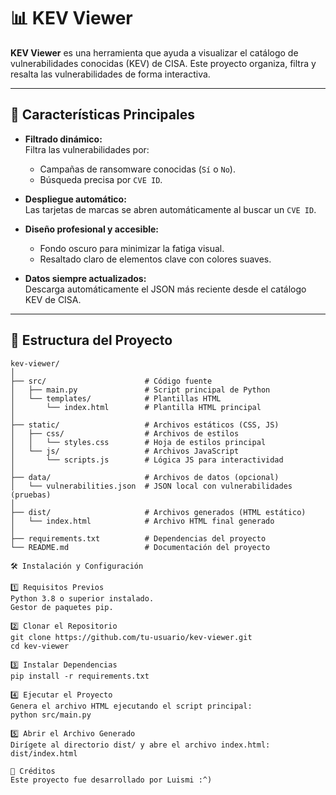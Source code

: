 # 📊 KEV Viewer

**KEV Viewer** es una herramienta que ayuda a visualizar el catálogo de vulnerabilidades conocidas (KEV) de CISA. Este proyecto organiza, filtra y resalta las vulnerabilidades de forma interactiva.

---

## 🚀 Características Principales

- **Filtrado dinámico:**  
  Filtra las vulnerabilidades por:
  - Campañas de ransomware conocidas (`Sí` o `No`).
  - Búsqueda precisa por `CVE ID`.

- **Despliegue automático:**  
  Las tarjetas de marcas se abren automáticamente al buscar un `CVE ID`.

- **Diseño profesional y accesible:**  
  - Fondo oscuro para minimizar la fatiga visual.  
  - Resaltado claro de elementos clave con colores suaves.  

- **Datos siempre actualizados:**  
  Descarga automáticamente el JSON más reciente desde el catálogo KEV de CISA.

---

## 📁 Estructura del Proyecto

```plaintext
kev-viewer/
│
├── src/                      # Código fuente
│   ├── main.py               # Script principal de Python
│   └── templates/            # Plantillas HTML
│       └── index.html        # Plantilla HTML principal
│
├── static/                   # Archivos estáticos (CSS, JS)
│   ├── css/                  # Archivos de estilos
│   │   └── styles.css        # Hoja de estilos principal
│   └── js/                   # Archivos JavaScript
│       └── scripts.js        # Lógica JS para interactividad
│
├── data/                     # Archivos de datos (opcional)
│   └── vulnerabilities.json  # JSON local con vulnerabilidades (pruebas)
│
├── dist/                     # Archivos generados (HTML estático)
│   └── index.html            # Archivo HTML final generado
│
├── requirements.txt          # Dependencias del proyecto
└── README.md                 # Documentación del proyecto

🛠️ Instalación y Configuración

1️⃣ Requisitos Previos
Python 3.8 o superior instalado.
Gestor de paquetes pip.

2️⃣ Clonar el Repositorio
git clone https://github.com/tu-usuario/kev-viewer.git
cd kev-viewer

3️⃣ Instalar Dependencias
pip install -r requirements.txt

4️⃣ Ejecutar el Proyecto
Genera el archivo HTML ejecutando el script principal:
python src/main.py

5️⃣ Abrir el Archivo Generado
Dirígete al directorio dist/ y abre el archivo index.html:
dist/index.html

🤝 Créditos
Este proyecto fue desarrollado por Luismi :^)